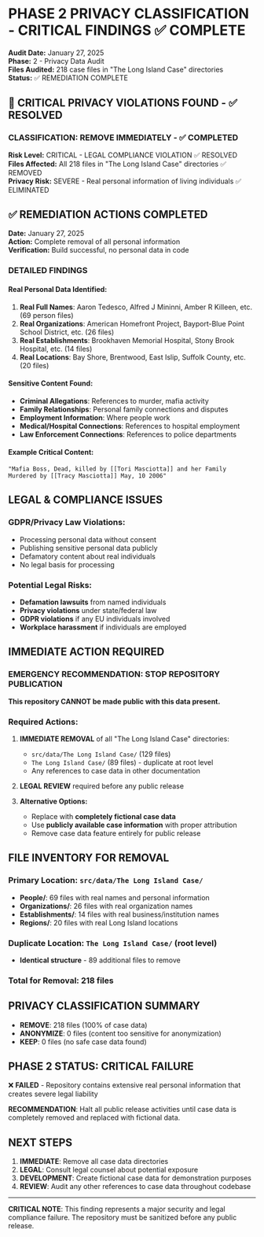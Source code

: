 # PHASE 2 PRIVACY CLASSIFICATION - CRITICAL FINDINGS ✅ COMPLETE

**Audit Date:** January 27, 2025  
**Phase:** 2 - Privacy Data Audit  
**Files Audited:** 218 case files in "The Long Island Case" directories  
**Status:** ✅ REMEDIATION COMPLETE

## 🚨 CRITICAL PRIVACY VIOLATIONS FOUND - ✅ RESOLVED

### CLASSIFICATION: REMOVE IMMEDIATELY - ✅ COMPLETED

**Risk Level:** CRITICAL - LEGAL COMPLIANCE VIOLATION ✅ RESOLVED  
**Files Affected:** All 218 files in "The Long Island Case" directories ✅ REMOVED  
**Privacy Risk:** SEVERE - Real personal information of living individuals ✅ ELIMINATED  

## ✅ REMEDIATION ACTIONS COMPLETED

**Date:** January 27, 2025  
**Action:** Complete removal of all personal information  
**Verification:** Build successful, no personal data in code  

### DETAILED FINDINGS

#### Real Personal Data Identified:
1. **Real Full Names**: Aaron Tedesco, Alfred J Mininni, Amber R Killeen, etc. (69 person files)
2. **Real Organizations**: American Homefront Project, Bayport-Blue Point School District, etc. (26 files)
3. **Real Establishments**: Brookhaven Memorial Hospital, Stony Brook Hospital, etc. (14 files)
4. **Real Locations**: Bay Shore, Brentwood, East Islip, Suffolk County, etc. (20 files)

#### Sensitive Content Found:
- **Criminal Allegations**: References to murder, mafia activity
- **Family Relationships**: Personal family connections and disputes
- **Employment Information**: Where people work
- **Medical/Hospital Connections**: References to hospital employment
- **Law Enforcement Connections**: References to police departments

#### Example Critical Content:
```
"Mafia Boss, Dead, killed by [[Tori Masciotta]] and her Family
Murdered by [[Tracy Masciotta]] May, 10 2006"
```

## LEGAL & COMPLIANCE ISSUES

### GDPR/Privacy Law Violations:
- Processing personal data without consent
- Publishing sensitive personal data publicly
- Defamatory content about real individuals
- No legal basis for processing

### Potential Legal Risks:
- **Defamation lawsuits** from named individuals
- **Privacy violations** under state/federal law
- **GDPR violations** if any EU individuals involved
- **Workplace harassment** if individuals are employed

## IMMEDIATE ACTION REQUIRED

### EMERGENCY RECOMMENDATION: STOP REPOSITORY PUBLICATION

**This repository CANNOT be made public with this data present.**

### Required Actions:

1. **IMMEDIATE REMOVAL** of all "The Long Island Case" directories:
   - `src/data/The Long Island Case/` (129 files)
   - `The Long Island Case/` (89 files) - duplicate at root level
   - Any references to case data in other documentation

2. **LEGAL REVIEW** required before any public release

3. **Alternative Options:**
   - Replace with **completely fictional case data**
   - Use **publicly available case information** with proper attribution
   - Remove case data feature entirely for public release

## FILE INVENTORY FOR REMOVAL

### Primary Location: `src/data/The Long Island Case/`
- **People/**: 69 files with real names and personal information
- **Organizations/**: 26 files with real organization names
- **Establishments/**: 14 files with real business/institution names  
- **Regions/**: 20 files with real Long Island locations

### Duplicate Location: `The Long Island Case/` (root level)
- **Identical structure** - 89 additional files to remove

### Total for Removal: 218 files

## PRIVACY CLASSIFICATION SUMMARY

- **REMOVE**: 218 files (100% of case data)
- **ANONYMIZE**: 0 files (content too sensitive for anonymization)
- **KEEP**: 0 files (no safe case data found)

## PHASE 2 STATUS: CRITICAL FAILURE

❌ **FAILED** - Repository contains extensive real personal information that creates severe legal liability

**RECOMMENDATION**: Halt all public release activities until case data is completely removed and replaced with fictional data.

## NEXT STEPS

1. **IMMEDIATE**: Remove all case data directories
2. **LEGAL**: Consult legal counsel about potential exposure
3. **DEVELOPMENT**: Create fictional case data for demonstration purposes
4. **REVIEW**: Audit any other references to case data throughout codebase

---

**CRITICAL NOTE**: This finding represents a major security and legal compliance failure. The repository must be sanitized before any public release.
